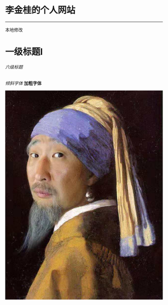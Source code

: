 # 李金桂的个人网站
---------------------
本地修改
# 一级标题I
###### 六级标题
*倾斜字体*
**加粗字体**

![funnyPic](./picture/a.jpg?raw=true, "搞笑")
